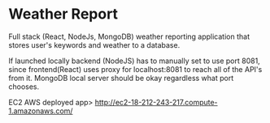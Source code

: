# Weather Report
Full stack (React, NodeJs, MongoDB) weather reporting application that stores user's keywords and weather to a database.

If launched locally backend (NodeJS) has to manually set to use port 8081, since frontend(React) uses proxy for localhost:8081 to reach all of the API's from it.
MongoDB local server should be okay regardless what port chooses.

EC2 AWS deployed app> http://ec2-18-212-243-217.compute-1.amazonaws.com/
